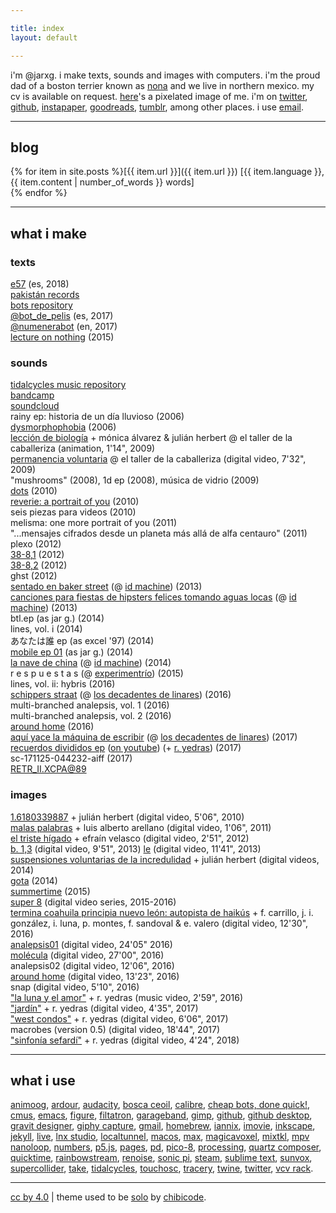 ```yaml
---

title: index
layout: default

---
```


i'm @jarxg. i make texts, sounds and images with computers. i'm the proud dad of a boston terrier known as [nona](assets/nona.jpg) and we live in northern mexico. my cv is available on request. [here](assets/@jarxg.png)'s a pixelated image of me. i'm on [twitter](https://www.twitter.com/jarxg), [github](https://github.com/jarxg), [instapaper](https://www.instapaper.com/p/jarxg), [goodreads](https://www.goodreads.com/jarxg), [tumblr](https://jarxg.tumblr.com), among other places. i use [email](mailto:jarg1985@gmail.com).

---

## blog

{% for item in site.posts %}[{{ item.url }}]({{ item.url }}) [{{ item.language }}, {{ item.content | number_of_words }} words]  
{% endfor %}  

---

## what i make

### texts

[e57](e57) (es, 2018)  
[pakistán records](https://pakistan-records.tumblr.com)  
[bots repository](https://github.com/jarxg/cheapbots)  
[@bot_de_pelis](https://twitter.com/bot_de_pelis) (es, 2017)  
[@numenerabot](https://twitter.com/numenerabot) (en, 2017)  
[lecture on nothing](twine/nothing.html) (2015)  

### sounds

[tidalcycles music repository](https://github.com/jarxg/tidal-sketchbook)  
[bandcamp](http://jarxg.bandcamp.com)  
[soundcloud](https://soundcloud.com/jarxg)  
rainy ep: historia de un día lluvioso (2006)  
[dysmorphophobia](https://jarxg.bandcamp.com/album/dysmorphophobia) (2006)  
[lección de biología](https://www.youtube.com/watch?v=5ai3powojoe) + mónica álvarez & julián herbert @ el taller de la caballeriza (animation, 1'14", 2009)  
[permanencia voluntaria](https://vimeo.com/39743397) @ el taller de la caballeriza (digital video, 7'32", 2009)  
"mushrooms" (2008), 1d ep (2008), música de vidrio (2009)  
[dots](https://jarxg.bandcamp.com/album/dots) (2010)  
[reverie: a portrait of you](https://jarxg.bandcamp.com/album/reverie-a-portrait-of-you) (2010)  
seis piezas para videos (2010)  
melisma: one more portrait of you (2011)  
"...mensajes cifrados desde un planeta más allá de alfa centauro" (2011)  
plexo (2012)  
[38-8,1](https://jarxg.bandcamp.com/album/38-81) (2012)  
[38-8,2](https://jarxg.bandcamp.com/album/38-82) (2012)  
ghst (2012)  
[sentado en baker street](https://idmachine.bandcamp.com/album/sentado-en-baker-street) (@ [id machine](https://idmachine.bandcamp.com)) (2013)  
[canciones para fiestas de hipsters felices tomando aguas locas](https://idmachine.bandcamp.com/album/canciones-para-fiestas-de-hipsters-felices-tomando-aguas-locas) (@ [id machine](https://idmachine.bandcamp.com)) (2013)  
btl.ep (as jar g.) (2014)  
lines, vol. i (2014)  
あなたは誰 ep (as excel '97) (2014)  
[mobile ep 01](https://jarxg.bandcamp.com/album/mobile-ep-01) (as jar g.) (2014)  
[la nave de china](https://idmachine.bandcamp.com/album/la-nave-de-china) (@ [id machine](https://idmachine.bandcamp.com)) (2014)  
r e s p u e s t a s (@ [experimentrío](https://hectorzarate.bandcamp.com)) (2015)  
lines, vol. ii: hybris (2016)  
[schippers straat](https://losdecadentesdelinares.bandcamp.com/album/schippers-straat) (@ [los decadentes de linares](https://losdecadentesdelinares.bandcamp.com)) (2016)  
multi-branched analepsis, vol. 1 (2016)  
multi​-​branched analepsis, vol. 2 (2016)  
[around home](https://jarxg.bandcamp.com/album/around-home) (2016)  
[aquí yace la máquina de escribir](https://losdecadentesdelinares.bandcamp.com/album/aqu-yace-la-m-quina-de-escribir) (@ [los decadentes de linares](https://losdecadentesdelinares.bandcamp.com)) (2017)  
[recuerdos divididos ep](https://jarxg.bandcamp.com/album/recuerdos-divididos-ep) ([on youtube](https://www.youtube.com/watch?v=2b9qvx7q7ys)) (+ [r. yedras](https://twitter.com/ryedras)) (2017)  
sc-171125-044232-aiff (2017)  
[RETR_II​.​XCPA​@​89](https://jarxg.bandcamp.com/album/retr-ii-xcpa-89)  

### images

[1.6180339887](https://vimeo.com/39391488) + julián herbert (digital video, 5'06", 2010)  
[malas palabras](https://vimeo.com/31437957) + luis alberto arellano (digital video, 1'06", 2011)  
[el triste hígado](https://vimeo.com/39122549) + efraín velasco (digital video, 2'51", 2012)  
[b. 1,3](https://vimeo.com/67617810) (digital video, 9'51", 2013) [le](https://vimeo.com/64741257) (digital video, 11'41", 2013)  
[suspensiones voluntarias de la incredulidad](https://www.youtube.com/watch?v=xaxxdkqq2fm) + julián herbert (digital videos, 2014)  
[gota](https://vimeo.com/100379907) (2014)  
[summertime](https://vimeo.com/116725751) (2015)  
[super 8](https://www.youtube.com/playlist?list=plfaxzdwtu5br0dinnbvdjvs-rp0_mwdbo) (digital video series, 2015-2016)  
[termina coahuila principia nuevo león: autopista de haikús](https://www.youtube.com/watch?v=75b9tsa26ms) + f. carrillo, j. i. gonzález, i. luna, p. montes, f. sandoval & e. valero (digital video, 12'30", 2016)  
[analepsis01](https://www.youtube.com/watch?v=x90kbpatwl8) (digital video, 24'05" 2016)  
[molécula](https://www.youtube.com/watch?v=fqxbwxxegmg) (digital video, 27'00", 2016)  
analepsis02 (digital video, 12'06", 2016)  
[around home](https://www.youtube.com/watch?v=tp26q7gvrm0) (digital video, 13'23", 2016)  
snap (digital video, 5'10", 2016)  
["la luna y el amor"](https://www.youtube.com/watch?v=xaxxdkqq2fm) + r. yedras (music video, 2'59", 2016)  
["jardín"](https://www.youtube.com/watch?v=mbux7ehnld8) + r. yedras (digital video, 4'35", 2017)  
["west condos"](https://www.youtube.com/watch?v=-7b3ao7ylak) + r. yedras (digital video, 6'06", 2017)  
macrobes (version 0.5) (digital video, 18'44", 2017)  
["sinfonía sefardí"](https://www.youtube.com/watch?v=v0YEhnOkOek) + r. yedras (digital video, 4'24", 2018)

---

## what i use

[animoog](https://www.moogmusic.com/products/apps/animoog-0), [ardour](https://ardour.org), [audacity](https://www.audacityteam.org), [bosca ceoil](https://boscaceoil.net), [calibre](https://calibre-ebook.com), [cheap bots, done quick!](https://cheapbotsdonequick.com), [cmus](https://cmus.github.io), [emacs](https://www.gnu.org/software/emacs/), [figure](https://allihoopa.com/apps/figure), [filtatron](https://www.moogmusic.com/products/apps/filtatron), [garageband](https://www.apple.com/mac/garageband/), [gimp](http://www.gimp.org), [github](https://github.com), [github desktop](https://desktop.github.com), [gravit designer](https://www.designer.io), [giphy capture](https://giphy.com/apps/giphycapture), [gmail](http://gmail.com), [homebrew](https://brew.sh), [iannix](https://www.iannix.org), [imovie](https://www.apple.com/imovie/), [inkscape](https://inkscape.org), [jekyll](https://jekyllrb.com), [live](https://www.ableton.com/en/live/), [lnx studio](http://lnxstudio.sourceforge.net), [localtunnel](https://localtunnel.github.io/www/), [macos](https://www.apple.com/mx/macos/high-sierra/), [max](https://cycling74.com/products/max), [magicavoxel](https://ephtracy.github.io), [mixtkl](https://intermorphic.com/mixtikl/), [mpv](https://mpv.io) [nanoloop](http://www.nanoloop.com), [numbers](https://www.apple.com/numbers/), [p5.js](https://p5js.org), [pages](https://www.apple.com/pages/), [pd](https://puredata.info), [pico-8](https://www.lexaloffle.com/pico-8.php), [processing](https://processing.org), [quartz composer](https://en.wikipedia.org/wiki/Quartz_Composer), [quicktime](https://en.wikipedia.org/wiki/QuickTime), [rainbowstream](https://github.com/orakaro/rainbowstream), [renoise](http://renoise.com), [sonic pi](https://sonic-pi.net), [steam](https://store.steampowered.com), [sublime text](https://www.sublimetext.com), [sunvox](http://www.warmplace.ru/soft/sunvox/), [supercollider](https://supercollider.github.io), [take](https://allihoopa.com/apps/take), [tidalcycles](https://tidalcycles.org), [touchosc](https://hexler.net/software/touchosc), [tracery](http://tracery.io), [twine](http://twinery.org), [twitter](https://twitter.com), [vcv rack](https://vcvrack.com).

---

[cc by 4.0](http://creativecommons.org/licenses/by-sa/4.0/) |
theme used to be [solo](https://jekyllthemes.io/theme/16221683/solo) by [chibicode](https://github.com/chibicode).
